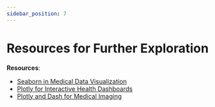 ```yaml
---
sidebar_position: 7
---
```


# Resources for Further Exploration

**Resources**:
- [Seaborn in Medical Data Visualization](https://seaborn.pydata.org/examples/index.html#)
- [Plotly for Interactive Health Dashboards](https://plotly.com/python/)
- [Plotly and Dash for Medical Imaging](https://dash-gallery.plotly.host/Portal/)